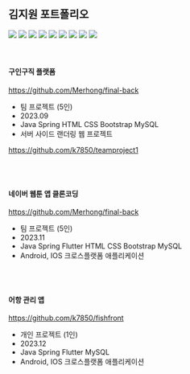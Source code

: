 ## 김지원 포트폴리오
<div>
<img src="https://img.shields.io/badge/JAVA-007396?style=for-the-badge&logo=java&logoColor=white">
<img src="https://img.shields.io/badge/Spring-6DB33F?style=for-the-badge&logo=Spring&logoColor=white">
<img src="https://img.shields.io/badge/Dart-2C2255?style=for-the-badge&logo=Dart%20IDE&logoColor=white">
<img src="https://img.shields.io/badge/flutter-02569B?style=for-the-badge&logo=Flutter&logoColor=white">
<img src="https://img.shields.io/badge/HTML5-E34F26?style=for-the-badge&logo=HTML5&logoColor=white">
<img src="https://img.shields.io/badge/CSS3-1572B6?style=for-the-badge&logo=css3&logoColor=white"/>
<img src="https://img.shields.io/badge/Bootstrap-7952B3?style=for-the-badge&logo=bootstrap&logoColor=white"/>
<img src="https://img.shields.io/badge/MySQL-4479A1?style=for-the-badge&logo=MySQL&logoColor=white">
<img src="https://img.shields.io/badge/github-181717?style=for-the-badge&logo=github&logoColor=white">
</div>

<br/>
<br/>

#### 구인구직 플랫폼
https://github.com/Merhong/final-back

- 팀 프로젝트 (5인)
- 2023.09
- Java Spring HTML CSS Bootstrap MySQL
- 서버 사이드 랜더링 웹 프로젝트

https://github.com/k7850/teamproject1

<br/>
<br/>
  
#### 네이버 웹툰 앱 클론코딩
https://github.com/Merhong/final-back

- 팀 프로젝트 (5인)
- 2023.11
- Java Spring Flutter HTML CSS Bootstrap MySQL
- Android, IOS 크로스플랫폼 애플리케이션

<br/>
<br/>

#### 어항 관리 앱
https://github.com/k7850/fishfront

- 개인 프로젝트 (1인)
- 2023.12
- Java Spring Flutter MySQL
- Android, IOS 크로스플랫폼 애플리케이션

